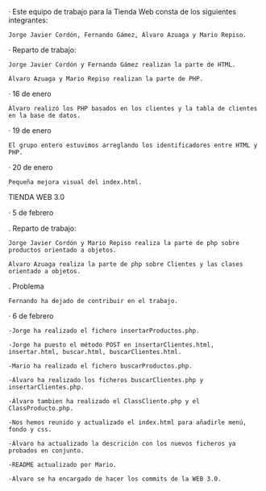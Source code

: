 · Este equipo de trabajo para la Tienda Web consta de los siguientes integrantes:

	Jorge Javier Cordón, Fernando Gámez, Álvaro Azuaga y Mario Repiso.


· Reparto de trabajo:

	Jorge Javier Cordón y Fernando Gámez realizan la parte de HTML.

	Álvaro Azuaga y Mario Repiso realizan la parte de PHP.


· 16 de enero

	Álvaro realizó los PHP basados en los clientes y la tabla de clientes en la base de datos.


· 19 de enero

	El grupo entero estuvimos arreglando los identificadores entre HTML y PHP.


· 20 de enero

	Pequeña mejora visual del index.html.

TIENDA WEB 3.0

· 5 de febrero

. Reparto de trabajo:

	Jorge Javier Cordón y Mario Repiso realiza la parte de php sobre productos orientado a objetos.

	Álvaro Azuaga realiza la parte de php sobre Clientes y las clases orientado a objetos.
	
. Problema

	Fernando ha dejado de contribuir en el trabajo.

· 6 de febrero

	-Jorge ha realizado el fichero insertarProductos.php.
	
	-Jorge ha puesto el método POST en insertarClientes.html, insertar.html, buscar.html, buscarClientes.html. 
	
	-Mario ha realizado el fichero buscarProductos.php.
	
	-Álvaro ha realizado los ficheros buscarClientes.php y insertarClientes.php.
	
	-Álvaro tambien ha realizado el ClassCliente.php y el ClassProducto.php.
	
	-Nos hemos reunido y actualizado el index.html para añadirle menú, fondo y css.
	
	-Álvaro ha actualizado la descrición con los nuevos ficheros ya probados en conjunto.
	
	-README actualizado por Mario.
	
	-Alvaro se ha encargado de hacer los commits de la WEB 3.0.
	
	
